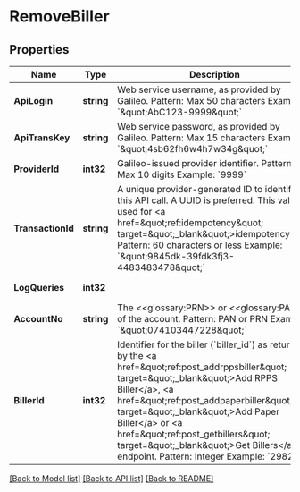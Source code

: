 # RemoveBiller

## Properties
Name | Type | Description | Notes
------------ | ------------- | ------------- | -------------
**ApiLogin** | **string** | Web service username, as provided by Galileo. Pattern: Max 50 characters Example: &#x60;\&quot;AbC123-9999\&quot;&#x60; | [optional] [default to AbC123-9999]
**ApiTransKey** | **string** | Web service password, as provided by Galileo. Pattern: Max 15 characters Example: &#x60;\&quot;4sb62fh6w4h7w34g\&quot;&#x60; | [optional] [default to 4sb62fh6w4h7w34g]
**ProviderId** | **int32** | Galileo-issued provider identifier. Pattern: Max 10 digits Example: &#x60;9999&#x60; | [optional] [default to 9999]
**TransactionId** | **string** | A unique provider-generated ID to identify this API call. A UUID is preferred. This value is used for &lt;a href&#x3D;\&quot;ref:idempotency\&quot; target&#x3D;\&quot;_blank\&quot;&gt;idempotency&lt;/a&gt;. Pattern: 60 characters or less Example: &#x60;\&quot;9845dk-39fdk3fj3-4483483478\&quot;&#x60; | [default to 123e4567-e89b-12d3-a456-426614174000]
**LogQueries** | **int32** |  | [optional] [default to LOG_QUERIES.0_]
**AccountNo** | **string** | The &lt;&lt;glossary:PRN&gt;&gt; or &lt;&lt;glossary:PAN&gt;&gt; of the account. Pattern: PAN or PRN  Example: &#x60;\&quot;074103447228\&quot;&#x60; | [default to 074103447228]
**BillerId** | **int32** | Identifier for the biller (&#x60;biller_id&#x60;) as returned by the &lt;a href&#x3D;\&quot;ref:post_addrppsbiller\&quot; target&#x3D;\&quot;_blank\&quot;&gt;Add RPPS Biller&lt;/a&gt;, &lt;a href&#x3D;\&quot;ref:post_addpaperbiller\&quot; target&#x3D;\&quot;_blank\&quot;&gt;Add Paper Biller&lt;/a&gt; or &lt;a href&#x3D;\&quot;ref:post_getbillers\&quot; target&#x3D;\&quot;_blank\&quot;&gt;Get Billers&lt;/a&gt; endpoint. Pattern: Integer Example: &#x60;2982&#x60; | [default to 37323]

[[Back to Model list]](../README.md#documentation-for-models) [[Back to API list]](../README.md#documentation-for-api-endpoints) [[Back to README]](../README.md)

